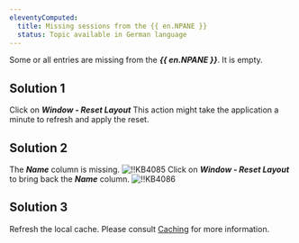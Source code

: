 ```yaml
---
eleventyComputed:
  title: Missing sessions from the {{ en.NPANE }}
  status: Topic available in German language
---
```

Some or all entries are missing from the ***{{ en.NPANE }}***. It is empty.
## Solution 1
Click on ***Window - Reset Layout*** This action might take the application a minute to refresh and apply the reset.
## Solution 2
The ***Name*** column is missing.
![!!KB4085](https://cdnweb.devolutions.net/docs/en/kb/KB4085.png)
Click on ***Window - Reset Layout*** to bring back the ***Name*** column.
![!!KB4086](https://cdnweb.devolutions.net/docs/en/kb/KB4086.png)
## Solution 3
Refresh the local cache. Please consult [Caching](/kb/remote-desktop-manager/troubleshooting-articles/caching/) for more information.
